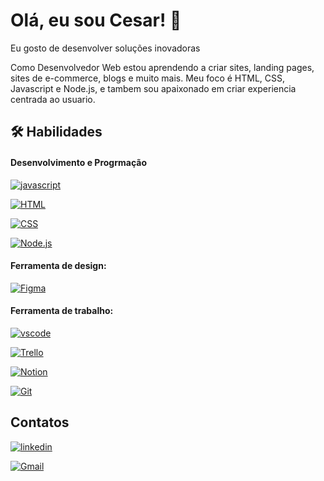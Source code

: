 
# Olá, eu sou  Cesar! 👋



Eu gosto de desenvolver soluções inovadoras

Como Desenvolvedor Web estou aprendendo a criar sites, landing pages, sites de e-commerce, blogs e muito mais.
Meu foco é HTML, CSS, Javascript e Node.js, e tambem sou apaixonado em criar experiencia centrada ao usuario.  



## 🛠 Habilidades

#### Desenvolvimento e Progrmação
[![javascript](https://img.shields.io/badge/javascript-Ffff00?style=for-the-badge&logo=javascript&logoColor=black)](https://camo.githubusercontent.com/b50d4b5449ac9bed0fc02238425fd56db93011d5019563595023ff0bb1a02162/68747470733a2f2f696d672e736869656c64732e696f2f62616467652f4a6176615363726970742d4637444631453f7374796c653d666f722d7468652d6261646765266c6f676f3d6a617661736372697074266c6f676f436f6c6f723d626c61636b)

[![HTML](https://img.shields.io/badge/HTML5-E34F26?style=for-the-badge&logo=HTML5&logoColor=white)](https://camo.githubusercontent.com/10c7a8fa2cf317cc7c4af6f13efac086a9f0ea010f0dfc746c94e5cde310b339/68747470733a2f2f696d672e736869656c64732e696f2f62616467652f48544d4c352d4533344632363f7374796c653d666f722d7468652d6261646765266c6f676f3d68746d6c35266c6f676f436f6c6f723d7768697465)

[![CSS](https://img.shields.io/badge/CSS3-0000ff?style=for-the-badge&logo=CSS3&logoColor=white)](https://camo.githubusercontent.com/001d4637c08910acf414f12a1682879a1f99867f6f9a3550f0541e7d03dd34a2/68747470733a2f2f696d672e736869656c64732e696f2f62616467652f435353332d3135373242363f7374796c653d666f722d7468652d6261646765266c6f676f3d63737333266c6f676f436f6c6f723d7768697465)

[![Node.js](https://img.shields.io/badge/Node.js-5FA04E?style=for-the-badge&logo=nodedotjs&logoColor=white)](/)

#### Ferramenta de design:

[![Figma](https://img.shields.io/badge/Figma-F24E1E?style=for-the-badge&logo=figma&logoColor=white)](https://camo.githubusercontent.com/8a61ef97622df78c36d2ac0c400be9d154e0a756137e6752117de9bc1a78660a/68747470733a2f2f696d672e736869656c64732e696f2f62616467652f4669676d612d4632344531453f7374796c653d666f722d7468652d6261646765266c6f676f3d6669676d61266c6f676f436f6c6f723d7768697465)


#### Ferramenta de trabalho:

[![vscode](https://img.shields.io/badge/Vscode-0000ff?style=for-the-badge&logo=&logoColor=white)](https://camo.githubusercontent.com/b7dc566c414a9f6a27f6688093d732fe01efc4bd11ccd41fb657e0c650ec9616/68747470733a2f2f696d672e736869656c64732e696f2f62616467652f7673636f64652d3030374143433f7374796c653d666f722d7468652d6261646765266c6f676f3d76697375616c2d73747564696f2d636f6465266c6f676f436f6c6f723d7768697465)

[![Trello](https://img.shields.io/badge/Trello-0052CC?style=for-the-badge&logo=trello&logoColor=white)](https://camo.githubusercontent.com/9a07715fde02ca600cce5d3a46b07073ecd8cf178944665ce356dd328e010f21/68747470733a2f2f696d672e736869656c64732e696f2f62616467652f5472656c6c6f2d3030353243433f7374796c653d666f722d7468652d6261646765266c6f676f3d7472656c6c6f266c6f676f436f6c6f723d7768697465)

[![Notion](https://img.shields.io/badge/Notion-000?style=for-the-badge&logo=notion&logoColor=white)](https://camo.githubusercontent.com/a0e4503e87270c05c76e1b69e7f68169b8323e1096b0febbabf4a2d988827100/68747470733a2f2f696d672e736869656c64732e696f2f62616467652f4e6f74696f6e2d3030303030303f7374796c653d666f722d7468652d6261646765266c6f676f3d6e6f74696f6e266c6f676f436f6c6f723d7768697465)

[![Git](https://img.shields.io/badge/Git-F05032?style=for-the-badge&logo=git&logoColor=white)](https://camo.githubusercontent.com/b0fb9ad6573ab51d6f22e6fcee7089903fc245c8ef5721219e061a223477e0ad/68747470733a2f2f696d672e736869656c64732e696f2f62616467652f4749542d4534344333303f7374796c653d666f722d7468652d6261646765266c6f676f3d676974266c6f676f436f6c6f723d7768697465)
## Contatos

[![linkedin](https://img.shields.io/badge/Linkedin-0A66C2?style=for-the-badge&logo=linkedin&logoColor=white)]()

[![Gmail](https://img.shields.io/badge/Gmail-0A66C2?style=for-the-badge&logo=gmail&logoColor=white)]()
